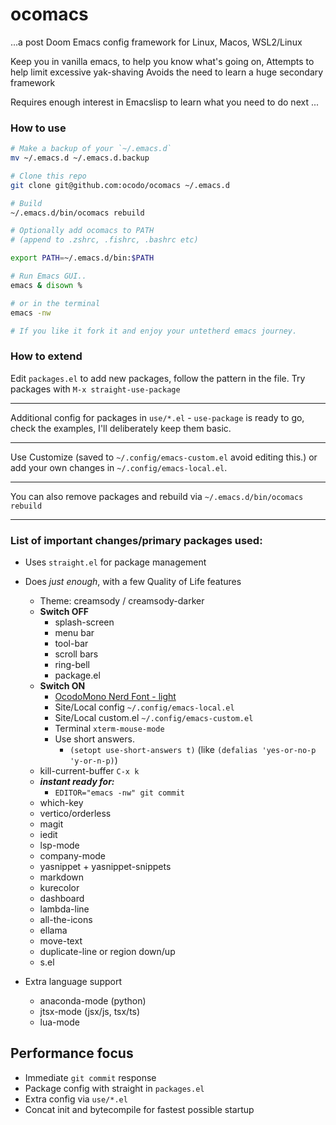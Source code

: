 
# ocomacs

  ...a post Doom Emacs config framework for Linux, Macos, WSL2/Linux

  Keep you in vanilla emacs, to help you know what's going on,
  Attempts to help limit excessive yak-shaving 
  Avoids the need to learn a huge secondary framework
  
  Requires enough interest in Emacslisp to 
  learn what you need to do next ...


### How to use

```sh
# Make a backup of your `~/.emacs.d`
mv ~/.emacs.d ~/.emacs.d.backup

# Clone this repo
git clone git@github.com:ocodo/ocomacs ~/.emacs.d

# Build
~/.emacs.d/bin/ocomacs rebuild

# Optionally add ocomacs to PATH 
# (append to .zshrc, .fishrc, .bashrc etc)

export PATH=~/.emacs.d/bin:$PATH

# Run Emacs GUI.. 
emacs & disown %

# or in the terminal 
emacs -nw

# If you like it fork it and enjoy your untetherd emacs journey.
```

### How to extend

Edit `packages.el` to add new packages, follow the pattern in the
file. Try packages with `M-x straight-use-package`

- - -

Additional config for packages in `use/*.el` - `use-package` is ready
to go, check the examples, I'll deliberately keep them basic.

- - -

Use Customize (saved to `~/.config/emacs-custom.el` avoid editing
this.) or add your own changes in `~/.config/emacs-local.el`.

- - -

You can also remove packages and rebuild via `~/.emacs.d/bin/ocomacs rebuild`

- - -

### List of important changes/primary packages used:

- Uses `straight.el` for package management

- Does _just enough_, with a few Quality of Life features
  - Theme: creamsody / creamsody-darker
  - **Switch OFF** 
    - splash-screen
	- menu bar
	- tool-bar
	- scroll bars
	- ring-bell
	- package.el
  - **Switch ON**
	- [OcodoMono Nerd Font - light](https://github.com/ocodo/ocodo-mono)
	- Site/Local config `~/.config/emacs-local.el`
	- Site/Local custom.el `~/.config/emacs-custom.el`
	- Terminal `xterm-mouse-mode`
    - Use short answers. 
	  - `(setopt use-short-answers t)` (like `(defalias 'yes-or-no-p 'y-or-n-p)`)
  - kill-current-buffer `C-x k`
  - _**instant ready for:**_ 
    - `EDITOR="emacs -nw" git commit`
  - which-key
  - vertico/orderless
  - magit
  - iedit
  - lsp-mode
  - company-mode
  - yasnippet + yasnippet-snippets 
  - markdown
  - kurecolor
  - dashboard
  - lambda-line
  - all-the-icons
  - ellama
  - move-text
  - duplicate-line or region down/up
  - s.el
- Extra language support
  - anaconda-mode (python)
  - jtsx-mode (jsx/js, tsx/ts)
  - lua-mode
  
## Performance focus

- Immediate `git commit` response
- Package config with straight in `packages.el`
- Extra config via `use/*.el`
- Concat init and bytecompile for fastest possible startup

